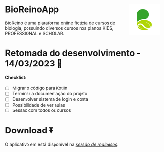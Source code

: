 # BioReinoApp <img src="app/src/main/ic_launcher-playstore.png" align="right" style="width: 20%;">
BioReino é uma plataforma online fictícia de cursos de biologia, possuindo diversos cursos nos planos KIDS, PROFESSIONAL e SCHOLAR.

# Retomada do desenvolvimento - 14/03/2023 🎉 

#### Checklist:
- [ ] Migrar o código para Kotlin
- [ ] Terminar a documentação do projeto
- [ ] Desenvolver sistema de login e conta
- [ ] Possibilidade de ver aulas
- [ ] Sessão com todos os cursos

# Download ⏬

O aplicativo em está disponível na <a href="https://github.com/CaioLuppo/BioReinoApp/releases">*sessão de realeases*</a>.
